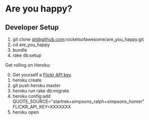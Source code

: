 # Are you happy?

## Developer Setup

1. git clone git@github.com:rocketsofawesome/are_you_happy.git
2. cd are_you_happy
3. bundle
3. rake db:setup

Get rolling on Heroku:

0. Get yourself a [Flickr API key](https://www.flickr.com/services/api/misc.api_keys.html).
1. heroku create
2. git push heroku master
5. heroku run rake db:migrate
6. heroku config:add QUOTE_SOURCE="startrek+simpsons_ralph+simpsons_homer" FLICKR_API_KEY=XXXXXXX
6. heroku open
